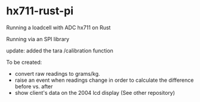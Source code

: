 # hx711-rust-pi
Running a loadcell with ADC hx711 on Rust


Running via an SPI library


update: added the tara /calibration function

To be created:
- convert raw readings to grams/kg.
- raise an event when readings change in order to calculate the difference before vs. after
- show client's data on the 2004 lcd display (See other repository)
